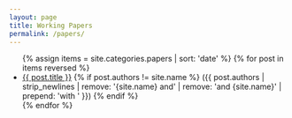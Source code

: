 ```yaml
---
layout: page
title: Working Papers
permalink: /papers/
---
```


<ul>
{% assign items = site.categories.papers | sort: 'date' %}
{% for post in items reversed %}
	<li><a href="{{ post.url | prepend: site.baseurl }}">{{ post.title }}</a>
	{% if post.authors != site.name %}
	({{ post.authors | strip_newlines | remove: '{site.name} and' | remove: 'and {site.name}' | prepend: 'with ' }})
	{% endif %}
	</li>
{% endfor %}
</ul>
